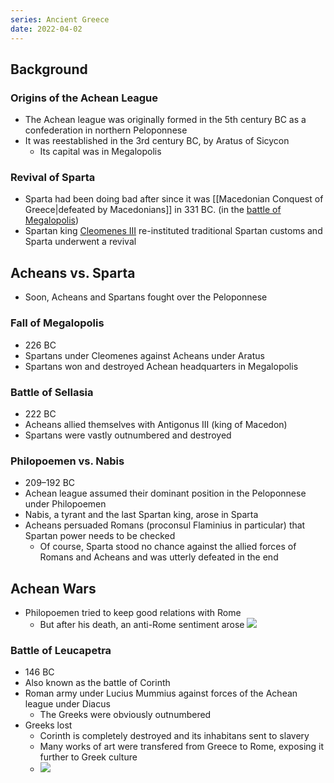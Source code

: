 ```yaml
---
series: Ancient Greece
date: 2022-04-02
---
```


## Background
### Origins of the Achean League
- The Achean league was originally formed in the 5th century BC as a confederation in northern Peloponnese
- It was reestablished in the 3rd century BC, by Aratus of Sicycon
	- Its capital was in Megalopolis
### Revival of Sparta
- Sparta had been doing bad after since it was [[Macedonian Conquest of Greece|defeated by Macedonians]] in 331 BC. (in the [battle of Megalopolis](https://en.wikipedia.org/wiki/Battle_of_Megalopolis))
-  Spartan king [Cleomenes III](https://en.wikipedia.org/wiki/Cleomenes_III) re-instituted traditional Spartan customs and Sparta underwent a revival

## Acheans vs. Sparta
- Soon, Acheans and Spartans fought over the Peloponnese
### Fall of Megalopolis
- 226 BC
- Spartans under Cleomenes against Acheans under Aratus
- Spartans won and destroyed Achean headquarters in Megalopolis
### Battle of Sellasia
- 222 BC
- Acheans allied themselves with Antigonus III (king of Macedon)
- Spartans were vastly outnumbered and destroyed
### Philopoemen vs. Nabis
- 209–192 BC
- Achean league assumed their dominant position in the Peloponnese under Philopoemen
- Nabis, a tyrant and the last Spartan king, arose in Sparta
- Acheans persuaded Romans (proconsul Flaminius in particular) that Spartan power needs to be checked
	- Of course, Sparta stood no chance against the allied forces of Romans and Acheans and was utterly defeated in the end
## Achean Wars
- Philopoemen tried to keep good relations with Rome
	- But after his death, an anti-Rome sentiment arose
![](https://upload.wikimedia.org/wikipedia/commons/0/07/La_Guerra_Acaica_en_146_aC.jpg)
### Battle of Leucapetra
- 146 BC
- Also known as the battle of Corinth
- Roman army under Lucius Mummius against forces of the Achean league under Diacus
	- The Greeks were obviously outnumbered
- Greeks lost
	- Corinth is completely destroyed and its inhabitans sent to slavery
	- Many works of art were transfered from Greece to Rome, exposing it further to Greek culture
	- ![](https://upload.wikimedia.org/wikipedia/commons/6/62/Expansion_of_Rome%2C_2nd_century_BC.gif)